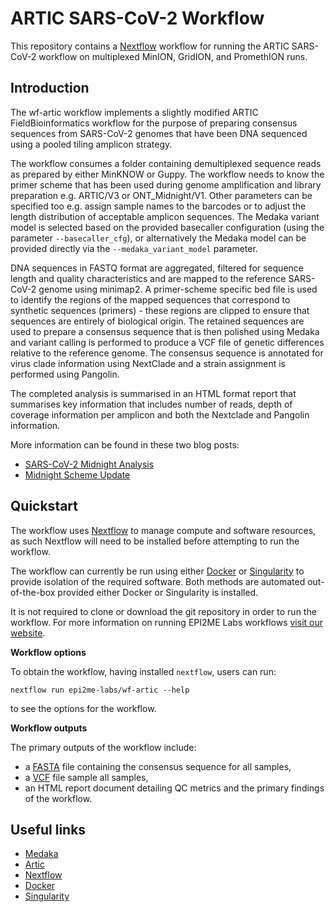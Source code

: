 # ARTIC SARS-CoV-2 Workflow

This repository contains a [Nextflow](https://www.nextflow.io/) workflow for
running the ARTIC SARS-CoV-2 workflow on multiplexed MinION, GridION, and
PromethION runs.




## Introduction

The wf-artic workflow implements a slightly modified ARTIC FieldBioinformatics
workflow for the purpose of preparing consensus sequences from SARS-CoV-2
genomes that have been DNA sequenced using a pooled tiling amplicon strategy.

The workflow consumes a folder containing demultiplexed sequence reads as
prepared by either MinKNOW or Guppy. The workflow needs to know the primer
scheme that has been used during genome amplification and library preparation
e.g. ARTIC/V3 or ONT_Midnight/V1. Other parameters can be specified too e.g.
assign sample names to the barcodes or to adjust the length distribution of
acceptable amplicon sequences. The Medaka variant model is selected based on the
provided basecaller configuration (using the parameter `--basecaller_cfg`), or
alternatively the Medaka model can be provided directly via the `--medaka_variant_model`
parameter.

DNA sequences in FASTQ format are aggregated, filtered for sequence length and
quality characteristics and are mapped to the reference SARS-CoV-2 genome using
minimap2. A primer-scheme specific bed file is used to identify the regions of
the mapped sequences that correspond to synthetic sequences (primers) - these
regions are clipped to ensure that sequences are entirely of biological origin.
The retained sequences are used to prepare a consensus sequence that is then
polished using Medaka and variant calling is performed to produce a VCF file of
genetic differences relative to the reference genome. The consensus sequence is
annotated for virus clade information using NextClade and a strain assignment
is performed using Pangolin.

The completed analysis is summarised in an HTML format report that summarises
key information that includes number of reads, depth of coverage information
per amplicon and both the Nextclade and Pangolin information.

More information can be found in these two blog posts:
* [SARS-CoV-2 Midnight Analysis](https://labs.epi2me.io/sarscov2-midnight-analysis/)
* [Midnight Scheme Update](https://labs.epi2me.io/ont-midnight-scheme-update/)




## Quickstart

The workflow uses [Nextflow](https://www.nextflow.io/) to manage compute and
software resources, as such Nextflow will need to be installed before attempting
to run the workflow.

The workflow can currently be run using either
[Docker](https://www.docker.com/products/docker-desktop) or
[Singularity](https://docs.sylabs.io/guides/latest/user-guide/) to provide isolation of
the required software. Both methods are automated out-of-the-box provided
either Docker or Singularity is installed.

It is not required to clone or download the git repository in order to run the workflow.
For more information on running EPI2ME Labs workflows [visit our website](https://labs.epi2me.io/wfindex).

**Workflow options**

To obtain the workflow, having installed `nextflow`, users can run:

```
nextflow run epi2me-labs/wf-artic --help
```

to see the options for the workflow.

**Workflow outputs**

The primary outputs of the workflow include:

* a [FASTA](https://en.wikipedia.org/wiki/FASTA) file containing the consensus sequence for all samples,
* a [VCF](https://en.wikipedia.org/wiki/Variant_Call_Format) file sample all samples,
* an HTML report document detailing QC metrics and the primary findings of the workflow.




## Useful links

* [Medaka](https://www.github.com/nanoporetech/medaka)
* [Artic](https://github.com/artic-network/fieldbioinformatics)
* [Nextflow](https://www.nextflow.io/)
* [Docker](https://www.docker.com/products/docker-desktop)
* [Singularity](https://docs.sylabs.io/guides/latest/user-guide/)
